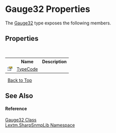 # Gauge32 Properties
 

The <a href="T_Lextm_SharpSnmpLib_Gauge32">Gauge32</a> type exposes the following members.


## Properties
&nbsp;<table><tr><th></th><th>Name</th><th>Description</th></tr><tr><td>![Public property](media/pubproperty.gif "Public property")</td><td><a href="P_Lextm_SharpSnmpLib_Gauge32_TypeCode">TypeCode</a></td><td /></tr></table>&nbsp;
<a href="#gauge32-properties">Back to Top</a>

## See Also


#### Reference
<a href="T_Lextm_SharpSnmpLib_Gauge32">Gauge32 Class</a><br /><a href="N_Lextm_SharpSnmpLib">Lextm.SharpSnmpLib Namespace</a><br />